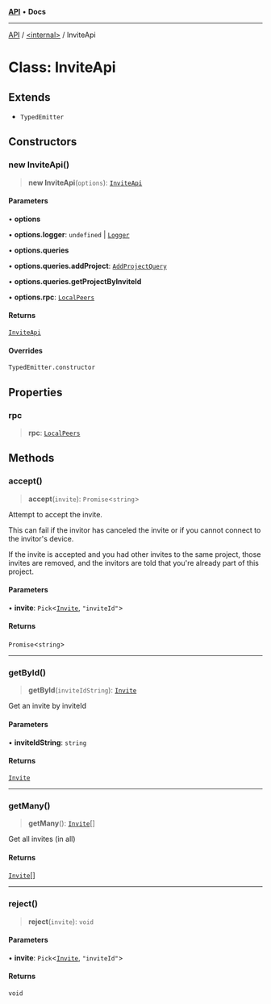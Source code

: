 [**API**](../../README.md) • **Docs**

***

[API](../../README.md) / [\<internal\>](../README.md) / InviteApi

# Class: InviteApi

## Extends

- `TypedEmitter`

## Constructors

### new InviteApi()

> **new InviteApi**(`options`): [`InviteApi`](InviteApi.md)

#### Parameters

• **options**

• **options.logger**: `undefined` \| [`Logger`](Logger.md)

• **options.queries**

• **options.queries.addProject**: [`AddProjectQuery`](../type-aliases/AddProjectQuery.md)

• **options.queries.getProjectByInviteId**

• **options.rpc**: [`LocalPeers`](LocalPeers.md)

#### Returns

[`InviteApi`](InviteApi.md)

#### Overrides

`TypedEmitter.constructor`

## Properties

### rpc

> **rpc**: [`LocalPeers`](LocalPeers.md)

## Methods

### accept()

> **accept**(`invite`): `Promise`\<`string`\>

Attempt to accept the invite.

This can fail if the invitor has canceled the invite or if you cannot
connect to the invitor's device.

If the invite is accepted and you had other invites to the same project,
those invites are removed, and the invitors are told that you're already
part of this project.

#### Parameters

• **invite**: `Pick`\<[`Invite`](../type-aliases/Invite.md), `"inviteId"`\>

#### Returns

`Promise`\<`string`\>

***

### getById()

> **getById**(`inviteIdString`): [`Invite`](../type-aliases/Invite.md)

Get an invite by inviteId

#### Parameters

• **inviteIdString**: `string`

#### Returns

[`Invite`](../type-aliases/Invite.md)

***

### getMany()

> **getMany**(): [`Invite`](../type-aliases/Invite.md)[]

Get all invites (in all)

#### Returns

[`Invite`](../type-aliases/Invite.md)[]

***

### reject()

> **reject**(`invite`): `void`

#### Parameters

• **invite**: `Pick`\<[`Invite`](../type-aliases/Invite.md), `"inviteId"`\>

#### Returns

`void`
